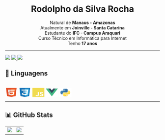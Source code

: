 

<h1 align="center">Rodolpho da Silva Rocha</h1>

<p align="center">
   Natural de <strong>Manaus - Amazonas</strong> <br>
   Atualmente em <strong>Joinville - Santa Catarina</strong> <br>
   Estudante do <strong>IFC - Campus Araquari</strong> <br>
   Curso Técnico em Informática para Internet <br>
   Tenho <strong>17 anos</strong>
</p>

---
<div> 

 
  <a href = "mailto:rodolpho.r2008@gmail.com"><img src="https://img.shields.io/badge/-Gmail-%23333?style=for-the-badge&logo=gmail&logoColor=white" target="_blank"></a>
<a href="https://www.linkedin.com/in/rodolpho-da-silva-rocha-6a9a362b8/" target="_blank">
  <img src="https://img.shields.io/badge/-LinkedIn-%230077B5?style=for-the-badge&logo=linkedin&logoColor=white" target="_blank">
</a>
 <a href="https://instagram.com/rodolphoextremr" target="_blank"><img src="https://img.shields.io/badge/-Instagram-%23E4405F?style=for-the-badge&logo=instagram&logoColor=white" target="_blank"></a>

  
</div>


## 🚀 Linguagens


<div style="display: inline_block"><br>
  
  <img align="center" alt="Rodolpho-HTML" height="30" width="40" src="https://raw.githubusercontent.com/devicons/devicon/master/icons/html5/html5-original.svg">
  <img align="center" alt="Rodolpho-CSS" height="30" width="40" src="https://raw.githubusercontent.com/devicons/devicon/master/icons/css3/css3-original.svg">
  <img align="center" alt="rodolpho-Js" height="30" width="40" src="https://raw.githubusercontent.com/devicons/devicon/master/icons/javascript/javascript-plain.svg">
  <img align="center" alt="Rodolpho-Vue" height="30" width="40" src="https://raw.githubusercontent.com/devicons/devicon/master/icons/vuejs/vuejs-original.svg">
    <img align="center" alt="Rodolpho-python" height="30" width="40" src="https://raw.githubusercontent.com/devicons/devicon/master/icons/python/python-original.svg">
</div>

---

##  📊 GitHub Stats

<div align="center">
  <table>
    <tr>
      <td>
        <img src="https://github-readme-stats.vercel.app/api?username=rodolphorocha&show_icons=true&theme=radical&count_private=true" />
      </td>
      <td>
        <img src="https://github-readme-stats.vercel.app/api/top-langs/?username=rodolphorocha&layout=compact&theme=radical&langs_count=6" />
      </td>
    </tr>
  </table>
</div>



